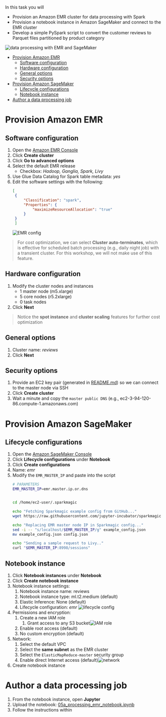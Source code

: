 In this task you will
* Provision an Amazon EMR cluster for data processing with Spark
* Provision a notebook instance in Amazon SageMaker and connect to the EMR cluster
* Develop a simple PySpark script to convert the customer reviews to Parquet files partitioned by product category

![data processing with EMR and SageMaker](images/05_processing.png)

- [Provision Amazon EMR](#provision-amazon-emr)
  - [Software configuration](#software-configuration)
  - [Hardware configuration](#hardware-configuration)
  - [General options](#general-options)
  - [Security options](#security-options)
- [Provision Amazon SageMaker](#provision-amazon-sagemaker)
  - [Lifecycle configurations](#lifecycle-configurations)
  - [Notebook instance](#notebook-instance)
- [Author a data processing job](#author-a-data-processing-job)

# Provision Amazon EMR

## Software configuration

1. Open the [Amazon EMR Console](https://console.aws.amazon.com/elasticmapreduce/home?)
2. Click **Create cluster**
3. Click **Go to advanced options**
4. Select the default EMR release
   * Checkbox: *Hadoop, Ganglia, Spark, Livy*
5. Use Glue Data Catalog for Spark table metadata: *yes*
6. Edit the software settings with the following:
   ```json
   [
    {
        "Classification": "spark",
        "Properties": {
            "maximizeResourceAllocation": "true"
        }
    }
    ]
   ```
   ![EMR config](images/emr-config.png)

> For cost optimization, we can select **Cluster auto-terminates**, which is effective for scheduled batch processing (e.g., daily night job) with a transient cluster. For this workshop, we will not make use of this feature.

## Hardware configuration

1. Modify the cluster nodes and instances
   * 1 master node (m5.xlarge)
   * 5 core nodes (r5.2xlarge)
   * 0 task nodes
2. Click **Next**

> Notice the **spot instance** and **cluster scaling** features for further cost optimization

## General options
1. Cluster name: *reviews*
2. Click **Next**

## Security options
1. Provide an EC2 key pair (generated in [README.md](README.md)) so we can connect to the master node via SSH
2. Click **Create cluster**
3. Wait a minute and copy the `master public DNS` (e.g., ec2-3-94-120-86.compute-1.amazonaws.com)

# Provision Amazon SageMaker

## Lifecycle configurations

1. Open the [Amazon SageMaker Console](https://console.aws.amazon.com/sagemaker/home)
1. Click **Lifecycle configurations** under **Notebook**
2. Click **Create configurations**
3. Name: *emr*
4. Modify the `EMR_MASTER_IP` and paste into the script
    ```bash
    # PARAMETERS
    EMR_MASTER_IP=emr.master.ip.or.dns


    cd /home/ec2-user/.sparkmagic

    echo "Fetching Sparkmagic example config from GitHub..."
    wget https://raw.githubusercontent.com/jupyter-incubator/sparkmagic/master/sparkmagic/example_config.json

    echo "Replacing EMR master node IP in Sparkmagic config..."
    sed -i -- "s/localhost/$EMR_MASTER_IP/g" example_config.json
    mv example_config.json config.json

    echo "Sending a sample request to Livy.."
    curl "$EMR_MASTER_IP:8998/sessions"                                    
    ```

## Notebook instance

1. Click **Notebook instances** under **Notebook**
3. Click **Create notebook instance**
4. Notebook instance settings:
   1. Notebook instance name: reviews
   2. Notebook instance type: ml.t2.medium (default)
   3. Elastic Inference: None (default)
   4. Lifecycle configuration: *emr*
![lifecycle config](images/sagemaker-lifecycle.png)
5. Permissions and encryption:
   1. Create a new IAM role
      1. Grant access to any S3 bucket![IAM role](images/sagemaker-iam.png)
   2. Enable root access (default)
   3. No custom encryption (default)
6. Network:
   1. Select the default VPC
   2. Select the **same subnet** as the EMR cluster
   3. Select the `ElasticMapReduce-master` security group
   4. Enable direct Internet access (default)![network](images/sagemaker-network.png)
7. Create notebook instance

# Author a data processing job

1. From the notebook instance, open **Jupyter**
2. Upload the notebook: [05a_processing_emr_notebook.ipynb](05a_processing_emr_notebook.ipynb)
3. Follow the instructions within